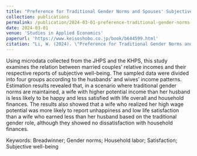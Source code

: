 ```yaml
---
title: "Preference for Traditional Gender Norms and Spouses' Subjective Well-Being"
collection: publications
permalink: /publication/2024-03-01-preference-traditional-gender-norms-spouses-wellbeing
date: 2024-03-01
venue: 'Studies in Applied Economics'
paperurl: 'https://www.keisoshobo.co.jp/book/b644599.html'
citation: "Li, W. (2024). \"Preference for Traditional Gender Norms and Spouses' Subjective Well-Being.\" <i>Studies in Applied Economics</i>, 16, 1-17."
---
```


Using microdata collected from the JHPS and the KHPS, this study examines the relation between married couples’ relative incomes and their respective reports of subjective well-being. The sampled data were divided into four groups according to the husbands’ and wives’ income patterns. Estimation results revealed that, in a scenario where traditional gender norms are maintained, a wife with higher potential income than her husband is less likely to be happy and less satisfied with life overall and household finances. The results also showed that a wife who realized her high wage potential was more likely to report unhappiness and low life satisfaction than a wife who earned less than her husband based on the traditional gender role, although they showed no dissatisfaction with household finances.

Keywords: Breadwinner; Gender norms; Household labor; Satisfaction; Subjective well-being
